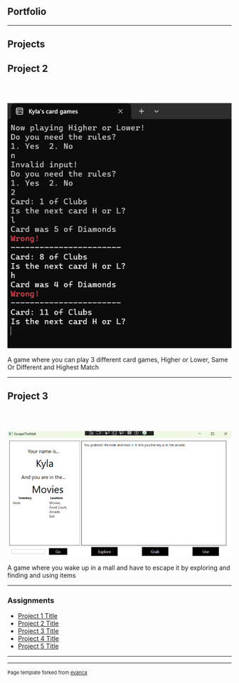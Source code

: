 ## Portfolio

---

## Projects 

## **Project 2**

 <br><br>

<img src="images/HOLExample.png?raw=true"/>

A game where you can play 3 different card games, Higher or Lower, Same Or Different and Highest Match

---
## **Project 3**

 <br><br>
 
<img src="images/Project3Example.png?raw=true"/>

A game where you wake up in a mall and have to escape it by exploring and finding and using items



---

### Assignments

- [Project 1 Title](http://example.com/)
- [Project 2 Title](http://example.com/)
- [Project 3 Title](http://example.com/)
- [Project 4 Title](http://example.com/)
- [Project 5 Title](http://example.com/)

---




---
<p style="font-size:11px">Page template forked from <a href="https://github.com/evanca/quick-portfolio">evanca</a></p>
<!-- Remove above link if you don't want to attibute -->
